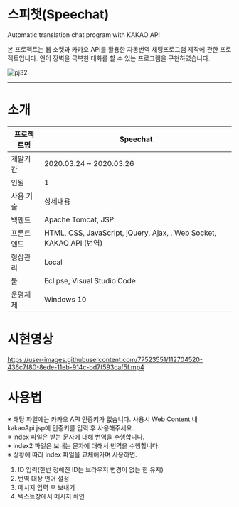 # 스피챗(Speechat)
Automatic translation chat program with KAKAO API

본 프로젝트는 웹 소켓과 카카오 API를 활용한 자동번역 채팅프로그램 제작에 관한 프로젝트입니다. 
언어 장벽을 극복한 대화를 할 수 있는 프로그램을 구현하였습니다.

![pj32](https://user-images.githubusercontent.com/77523551/112705913-2e92ea80-8ee4-11eb-98eb-e5940101cb6c.png)

---------------------------------------

# 소개

| 프로젝트명 | Speechat                                                     |
| ---------- | ------------------------------------------------------------ |
| 개발기간   | 2020.03.24 ~ 2020.03.26                                      |
| 인원       | 1                                                            |
| 사용 기술  | 상세내용                                                      |
| 백엔드     | Apache Tomcat, JSP                                           |
| 프론트엔드 | HTML, CSS, JavaScript, jQuery, Ajax, , Web Socket, KAKAO API (번역) |
| 형상관리   | Local                                                        |
| 툴         | Eclipse, Visual Studio Code                                  |
| 운영체제   | Windows 10                                                   |

# 시현영상

https://user-images.githubusercontent.com/77523551/112704520-436c7f80-8ede-11eb-914c-bd7f593caf5f.mp4

# 사용법

※ 해당 파일에는 카카오 API 인증키가 없습니다. 사용시 Web Content 내 kakaoApi.jsp에 인증키를 입력 후 사용해주세요.  
※ index 파일은 받는 문자에 대해 번역을 수행합니다.  
※ index2 파일은 보내는 문자에 대해서 번역을 수행합니다.  
※ 상황에 따라 index 파일을 교체해가며 사용하면.  

1. ID 입력(한번 정해진 ID는 브라우저 변경이 없는 한 유지)
2. 번역 대상 언어 설정
3. 메시지 입력 후 보내기
4. 텍스트창에서 메시지 확인
